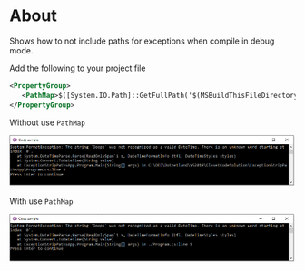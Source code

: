 ﻿# About

Shows how to not include paths for exceptions when compile in debug mode.

Add the following to your project file

```xml
<PropertyGroup>
   <PathMap>$([System.IO.Path]::GetFullPath('$(MSBuildThisFileDirectory)'))=./</PathMap>
</PropertyGroup>
```

Without use `PathMap`

![With Path](assets/WithPath.png)

With use `PathMap`

![No Path](assets/NoPath.png)
